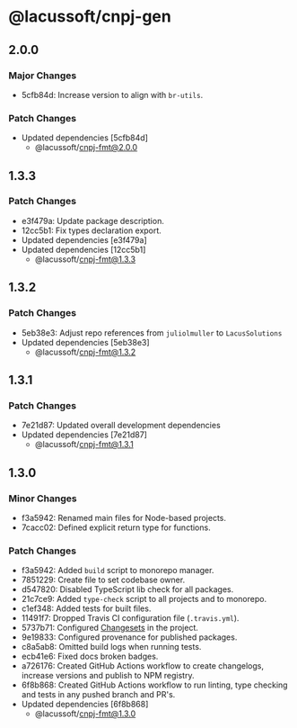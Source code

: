 # @lacussoft/cnpj-gen

## 2.0.0

### Major Changes

- 5cfb84d: Increase version to align with `br-utils`.

### Patch Changes

- Updated dependencies [5cfb84d]
  - @lacussoft/cnpj-fmt@2.0.0

## 1.3.3

### Patch Changes

- e3f479a: Update package description.
- 12cc5b1: Fix types declaration export.
- Updated dependencies [e3f479a]
- Updated dependencies [12cc5b1]
  - @lacussoft/cnpj-fmt@1.3.3

## 1.3.2

### Patch Changes

- 5eb38e3: Adjust repo references from `juliolmuller` to `LacusSolutions`
- Updated dependencies [5eb38e3]
  - @lacussoft/cnpj-fmt@1.3.2

## 1.3.1

### Patch Changes

- 7e21d87: Updated overall development dependencies
- Updated dependencies [7e21d87]
  - @lacussoft/cnpj-fmt@1.3.1

## 1.3.0

### Minor Changes

- f3a5942: Renamed main files for Node-based projects.
- 7cacc02: Defined explicit return type for functions.

### Patch Changes

- f3a5942: Added `build` script to monorepo manager.
- 7851229: Create file to set codebase owner.
- d547820: Disabled TypeScript lib check for all packages.
- 21c7ce9: Added `type-check` script to all projects and to monorepo.
- c1ef348: Added tests for built files.
- 11491f7: Dropped Travis CI configuration file (`.travis.yml`).
- 5737b71: Configured [Changesets](https://github.com/changesets/changesets) in the project.
- 9e19833: Configured provenance for published packages.
- c8a5ab8: Omitted build logs when running tests.
- ecb41e6: Fixed docs broken badges.
- a726176: Created GitHub Actions workflow to create changelogs, increase versions and publish to NPM registry.
- 6f8b868: Created GitHub Actions workflow to run linting, type checking and tests in any pushed branch and PR's.
- Updated dependencies [6f8b868]
  - @lacussoft/cnpj-fmt@1.3.0
